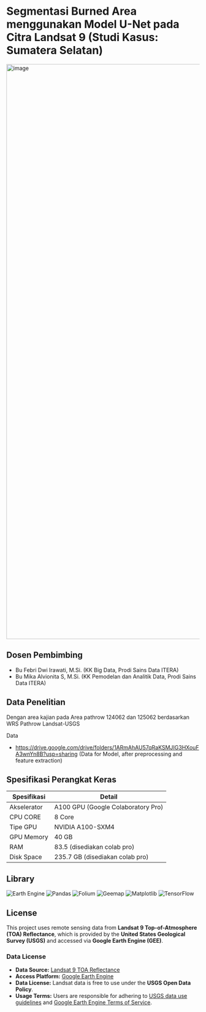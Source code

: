 # Segmentasi Burned Area menggunakan Model U-Net pada Citra Landsat 9 (Studi Kasus: Sumatera Selatan)
<img width="1500" alt="image" src="https://github.com/user-attachments/assets/b25110fa-c2e9-4824-b7b6-f42314a58ce4" />


## Dosen Pembimbing
*  Bu Febri Dwi Irawati, M.Si. (KK Big Data, Prodi Sains Data ITERA)
*  Bu Mika Alvionita S, M.Si. (KK Pemodelan dan Analitik Data, Prodi Sains Data ITERA)

## Data Penelitian 

Dengan area kajian pada Area pathrow 124062 dan 125062 berdasarkan WRS Pathrow Landsat-USGS

Data 
*    https://drive.google.com/drive/folders/1ARmAhAU57qRaKSMJIG3HXouFA3wnYn8B?usp=sharing (Data for Model, after preprocessing and feature extraction)


## Spesifikasi Perangkat Keras

| Spesifikasi   | Detail                             |
|---------------|------------------------------------|
| Akselerator   | A100 GPU (Google Colaboratory Pro) |        
| CPU CORE      | 8 Core                             |        
| Tipe GPU      | NVIDIA A100-SXM4                   | 
| GPU Memory    | 40 GB                              | 
| RAM           | 83.5 (disediakan colab pro)        | 
| Disk Space    | 235.7 GB (disediakan colab pro)    | 


## Library

![Earth Engine](https://img.shields.io/badge/ee-1.5.24-blue?logo=google-earthengine)
![Pandas](https://img.shields.io/badge/Pandas-2.2.2-darkgreen?logo=pandas)
![Folium](https://img.shields.io/badge/Folium-0.19.7-lightgrey?logo=python)
![Geemap](https://img.shields.io/badge/Geemap-0.35.3-brightgreen?logo=google-earthengine)
![Matplotlib](https://img.shields.io/badge/Matplotlib-3.10.0-orange?logo=matplotlib)
![TensorFlow](https://img.shields.io/badge/TensorFlow-2.18.0-FF6F00?logo=tensorflow)


## License

This project uses remote sensing data from **Landsat 9 Top-of-Atmosphere (TOA) Reflectance**, which is provided by the **United States Geological Survey (USGS)** and accessed via **Google Earth Engine (GEE)**.

### Data License

- **Data Source:** [Landsat 9 TOA Reflectance](https://developers.google.com/earth-engine/datasets/catalog/LANDSAT_LC09_C02_T1_TOA)
- **Access Platform:** [Google Earth Engine](https://earthengine.google.com/)
- **Data License:** Landsat data is free to use under the **USGS Open Data Policy**.
- **Usage Terms:** Users are responsible for adhering to [USGS data use guidelines](https://www.usgs.gov/information-policies-and-instructions/usgs-citation-policy) and [Google Earth Engine Terms of Service](https://earthengine.google.com/terms/).





